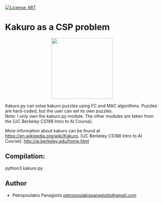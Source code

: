 [![License: MIT](https://img.shields.io/badge/License-MIT-yellow.svg)](https://opensource.org/licenses/MIT)
# Kakuro as a CSP problem 
<p align="center">
  <img  width="200" height="200" src="https://upload.wikimedia.org/wikipedia/commons/thumb/c/c8/Kakuro_black_box.svg/375px-Kakuro_black_box.svg.png">
</p>
Kakuro.py can solve kakuro puzzles using FC and MAC algorithms. Puzzles are hard-coded, but the user can set its own puzzles. <br />
Note: I only own the kakuro.py module. The other modules are taken from the [UC Berkeley CS188 Intro to AI Course].

More information about kakuro can be found at https://en.wikipedia.org/wiki/Kakuro.
[UC Berkeley CS188 Intro to AI Course]: http://ai.berkeley.edu/home.html
## Compilation: 
python3 kakuro.py

## Author
* Petropoulakis Panagiotis petropoulakispanagiotis@gmail.com
